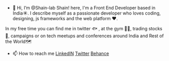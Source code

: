 - 👋 Hi, I’m @Shain-lab
Shain! here, I'm a Front End Developer based in India☀️. I describe myself as a passionate developer who loves coding, designing, js frameworks and the web platform ❤️.

In my free time you can find me in twitter 🐟 , at the gym 🏋️‍♂️, trading stocks🤑, campaigns or on tech meetups and conferences around India and Rest of the World🗺
- 📫 How to reach me [LinkedIN](https://linkedin.com/in/codersal) [Twitter](https://twitter.com/aktar_shain) [Behance](https://www.behance.net/shain_aktar)


<!---
Shain-lab/Shain-lab is a ✨ special ✨ repository because its `README.md` (this file) appears on your GitHub profile.
You can click the Preview link to take a look at your changes.
--->
